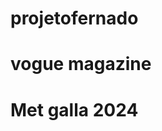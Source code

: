# projetofernado
<!DOCTYPE html>
<html lang="pt-br">
<head>
    <meta charset="UTF-8">
    <meta name="viewport" content="width=device-width, initial-scale=1.0">
    <title>Vogue Magazine</title>
</head>
<body>
    <h1>vogue magazine</h1>
    <h1>Met galla 2024</h1>